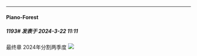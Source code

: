 ﻿
*****

####  Piano-Forest  
##### 1193#       发表于 2024-3-22 11:11

最终章 2024年分割两季度
<img src="https://p.sda1.dev/16/e92d514161cb9981f61d5780850debda/20240322_111021.jpg" referrerpolicy="no-referrer">

